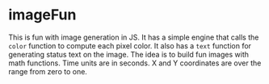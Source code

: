 # imageFun

This is fun with image generation in JS. It has a simple engine that calls
the `color` function to compute each pixel color. It also has a `text` function
for generating status text on the image.  The idea is to build fun images with
math functions.  Time units are in seconds. X and Y coordinates are over the range
from zero to one.
